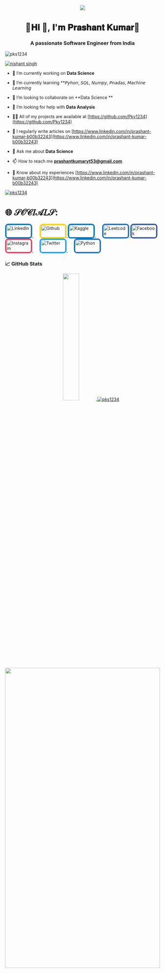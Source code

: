<!-- Welcome Section -->
<h1 align="center">
  <img src="https://readme-typing-svg.herokuapp.com?font=roboto&color=ffffff&size=20&center=true&vCenter=true&lines=🌷𝐖𝐞𝐥𝐜𝐨𝐦𝐞+𝐭𝐨+𝐦𝐲+𝐆𝐢𝐭𝐇𝐮𝐛+𝐏𝐫𝐨𝐟𝐢𝐥𝐞🌹">
</h1>


<h1 align="center">🍁𝐇𝐢 👋, 𝐈'𝐦 𝐏𝐫𝐚𝐬𝐡𝐚𝐧𝐭 𝐊𝐮𝐦𝐚𝐫🍁</h1>
<h3 align="center">A passionate Software Engineer from India</h3>

<p align="left"> <img src="https://komarev.com/ghpvc/?username=pks1234&label=Profile%20views&color=0e75b6&style=flat" alt="pks1234" /> </p>


<p align="left"> <a href="https://twitter.com/nishant singh" target="blank"><img src="https://img.shields.io/twitter/follow/nishant singh?logo=twitter&style=for-the-badge" alt="nishant singh" /></a> </p>

- 🔭 I’m currently working on **Data Science**

- 🌱 I’m currently learning **𝘗𝘺𝘩𝘰𝘯, 𝘚𝘘𝘓, 𝘕𝘶𝘮𝘱𝘺, 𝘗𝘯𝘢𝘥𝘢𝘴, 𝘔𝘢𝘤𝘩𝘪𝘯𝘦 𝘓𝘦𝘢𝘳𝘯𝘪𝘯𝘨

- 👯 I’m looking to collaborate on **Data Science **

- 🤝 I’m looking for help with **Data Analysis**

- 👨‍💻 All of my projects are available at [https://github.com/Pky1234](https://github.com/Pky1234)

- 📝 I regularly write articles on [https://www.linkedin.com/in/prashant-kumar-b00b32243](https://www.linkedin.com/in/prashant-kumar-b00b32243)

- 💬 Ask me about **Data Science**

- 📫 How to reach me **prashantkumaryt53@gmail.com**

- 📄 Know about my experiences [https://www.linkedin.com/in/prashant-kumar-b00b32243](https://www.linkedin.com/in/prashant-kumar-b00b32243)

<p align="left"> <a href="https://github.com/ryo-ma/github-profile-trophy"><img src="https://github-profile-trophy.vercel.app/?username=pks1234" alt="pks1234" /></a> </p>


# 🌐 𝒮𝒪𝒞𝐼𝒜𝐿𝒮:

<a href="https://linkedin.com/in/https://www.linkedin.com/in/prashant kumar" target="_blank" style="margin-right: 20px;">
  <img src="https://img.shields.io/badge/LinkedIn-%230077B5.svg?logo=linkedin&logoColor=white" alt="LinkedIn" style="width: 80px; height: 40px; border: 4px solid #0077b5; border-radius: 10px;">
</a>

<a href="https://auth.github.org/user/prashankumar39" target="_blank">
  <img src="https://img.shields.io/badge/Github-%23FFD700.svg?logo=Github&logoColor=white" alt="Github" style="width: 80px; height: 40px; border: 4px solid #ffd700; border-radius: 10px;">
</a>

<a href="https://Kaggle.com/in/https://www.Kaggle.com/in/prashant kumar" target="_blank" style="margin-right: 20px;">
  <img src="https://img.shields.io/badge/Kaggle-%230077B5.svg?logo=Kaggle&logoColor=white" alt="Kaggle" style="width: 80px; height: 40px; border: 4px solid #0077b5; border-radius: 10px;">
</a>

<a href="https://leetcode.com/prashantyt53/" target="_blank">
  <img src="https://img.shields.io/badge/Leetcode-%231877F2.svg?logo=Leetcode&logoColor=white" alt="Leetcode" style="width: 80px; height: 40px; border: 4px solid #1f73b7; border-radius: 10px;">
</a>


<a href="https://facebook.com/groups/Nishant Singh/" target="_blank" style="margin-right: 20px;">
  <img src="https://img.shields.io/badge/Facebook-%231877F2.svg?logo=Facebook&logoColor=white" alt="Facebook" style="width: 80px; height: 40px; border: 4px solid #3b5998; border-radius: 10px;">
</a>


<a href="https://www.instagram.com/nishan_sing_h=MXd0a2J4ZGwyZnZreg==" target="_blank" style="margin-right: 20px;">
  <img src="https://img.shields.io/badge/Instagram-%23E4405F.svg?logo=Instagram&logoColor=white" alt="Instagram" style="width: 80px; height: 40px; border: 4px solid #e4405f; border-radius: 10px;">
</a>

<a href="https://twitter.com/https://twitter.com/Nishant Singh" target="_blank" style="margin-right: 20px;">
  <img src="https://img.shields.io/badge/Twitter-%231DA1F2.svg?logo=Twitter&logoColor=white" alt="Twitter" style="width: 80px; height: 40px; border: 4px solid #1da1f2; border-radius: 10px;">
</a>


<a href="https://Python.com//" target="_blank">
  <img src="https://img.shields.io/badge/Pyhton-%231877F2.svg?logo=Python&logoColor=white" alt="Python" style="width: 80px; height: 40px; border: 4px solid #1f73b7; border-radius: 10px;">
</a>

<h3> &#x1f4c8; GitHub Stats</h3>
<div align="center" >
    <a  href="https://github.com/Prashantkumar39">
    <img src="http://github-profile-summary-cards.vercel.app/api/cards/stats?username=Prashantkumar39&theme=dark" width="32.5%">
    <img align="center" src="https://github-readme-streak-stats.herokuapp.com/?user=pks1234&" alt="pks1234" /></p>
    <img src="http://github-profile-summary-cards.vercel.app/api/cards/profile-details?username=Prashantkumar39&theme=dark" width="100%" height="50%">
</a>
</div>

<hr>
  
<hr>
</div>


